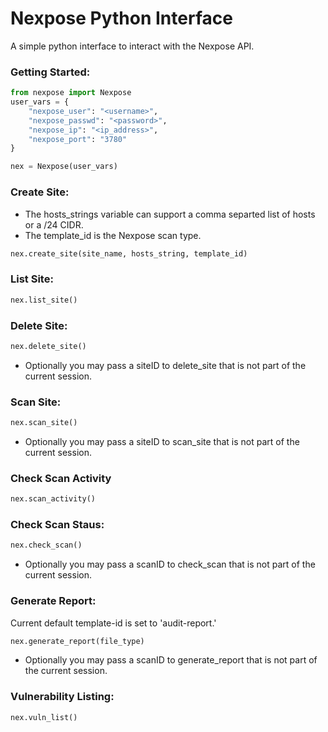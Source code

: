 Nexpose Python Interface
=====
A simple python interface to interact with the Nexpose API.

### Getting Started:
```python
from nexpose import Nexpose
user_vars = {
    "nexpose_user": "<username>",
    "nexpose_passwd": "<password>",
    "nexpose_ip": "<ip_address>",
    "nexpose_port": "3780"
} 

nex = Nexpose(user_vars)
```

### Create Site:
* The hosts_strings variable can support a comma separted list of hosts or a /24 CIDR.
* The template_id is the Nexpose scan type.
```python
nex.create_site(site_name, hosts_string, template_id)
```

### List Site:
```python
nex.list_site()
```

### Delete Site:
```python
nex.delete_site()
```
* Optionally you may pass a siteID to delete_site that is not part of the current session.

### Scan Site:
```python
nex.scan_site()
```
* Optionally you may pass a siteID to scan_site that is not part of the current session.

### Check Scan Activity
```python
nex.scan_activity()
```

### Check Scan Staus:
```python
nex.check_scan()
```
* Optionally you may pass a scanID to check_scan that is not part of the current session.

### Generate Report:
Current default template-id is set to 'audit-report.'
```python
nex.generate_report(file_type)
```
* Optionally you may pass a scanID to generate_report that is not part of the current session.

### Vulnerability Listing:
```python
nex.vuln_list()
```


